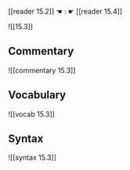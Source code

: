 [[reader 15.2]] ☚ : ☛ [[reader 15.4]]

![[15.3]]

## Commentary

![[commentary 15.3]]

## Vocabulary

![[vocab 15.3]]

## Syntax

![[syntax 15.3]]

